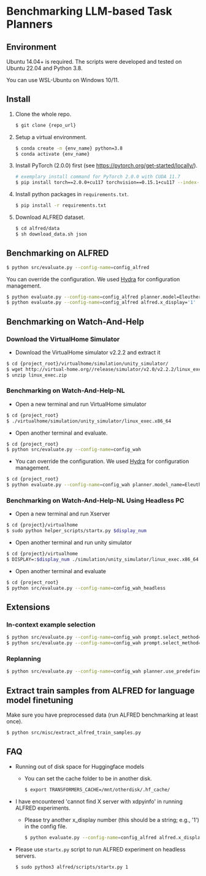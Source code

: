 # Benchmarking LLM-based Task Planners

## Environment

Ubuntu 14.04+ is required. The scripts were developed and tested on Ubuntu 22.04 and Python 3.8.

You can use WSL-Ubuntu on Windows 10/11.

## Install

1. Clone the whole repo.
    ```bash
    $ git clone {repo_url}
    ```

1. Setup a virtual environment.
    ```bash
    $ conda create -n {env_name} python=3.8
    $ conda activate {env_name}
    ```

1. Install PyTorch (2.0.0) first (see https://pytorch.org/get-started/locally/).
    ```bash
    # exemplary install command for PyTorch 2.0.0 with CUDA 11.7
    $ pip install torch==2.0.0+cu117 torchvision==0.15.1+cu117 --index-url https://download.pytorch.org/whl/cu117
    ```

1. Install python packages in `requirements.txt`.
    ```bash
    $ pip install -r requirements.txt
    ```

1. Download ALFRED dataset.
    ```bash
    $ cd alfred/data
    $ sh download_data.sh json
    ```


## Benchmarking on ALFRED

```bash
$ python src/evaluate.py --config-name=config_alfred
```

You can override the configuration. We used [Hydra](https://hydra.cc/) for configuration management.

```bash
$ python evaluate.py --config-name=config_alfred planner.model=EleutherAI/gpt-neo-125M
$ python evaluate.py --config-name=config_alfred alfred.x_display='1'
```


## Benchmarking on Watch-And-Help
### Download the VirtualHome Simulator
- Download the VirtualHome simulator v2.2.2 and extract it
```bash
$ cd {project_root}/virtualhome/simulation/unity_simulator/
$ wget http://virtual-home.org//release/simulator/v2.0/v2.2.2/linux_exec.zip
$ unzip linux_exec.zip
```

### Benchmarking on Watch-And-Help-NL
- Open a new terminal and run VirtualHome simulator

```bash
$ cd {project_root}
$ ./virtualhome/simulation/unity_simulator/linux_exec.x86_64
```

- Open another terminal and evaluate.

```bash
$ cd {project_root}
$ python src/evaluate.py --config-name=config_wah
```

- You can override the configuration. We used [Hydra](https://hydra.cc/) for configuration management.

```bash
$ cd {project_root}
$ python evaluate.py --config-name=config_wah planner.model_name=EleutherAI/gpt-neo-1.3B planner.score_function='sum' planner.fast_mode=True planner.scoring_batch_size=10 
```

### Benchmarking on Watch-And-Help-NL Using Headless PC
- Open a new terminal and run Xserver
```bash
$ cd {project}/virtualhome
$ sudo python helper_scripts/startx.py $display_num
```
- Open another terminal and run unity simulator
```bash
$ cd {project}/virtualhome
$ DISPLAY=:$display_num ./simulation/unity_simulator/linux_exec.x86_64 -batchmode
```
- Open another terminal and evaluate
```bash
$ cd {project_root}
$ python src/evaluate.py --config-name=config_wah_headless
```


## Extensions

### In-context example selection
```bash
$ python src/evaluate.py --config-name=config_wah prompt.select_method=same_task
$ python src/evaluate.py --config-name=config_wah prompt.select_method=topk
```

### Replanning
```bash
$ python src/evaluate.py --config-name=config_wah planner.use_predefined_prompt=True
```


## Extract train samples from ALFRED for language model finetuning

Make sure you have preprocessed data (run ALFRED benchmarking at least once).

```bash
$ python src/misc/extract_alfred_train_samples.py
```


## FAQ

* Running out of disk space for Huggingface models
  * You can set the cache folder to be in another disk.
    ```bash
    $ export TRANSFORMERS_CACHE=/mnt/otherdisk/.hf_cache/
    ```

* I have encountered 'cannot find X server with xdpyinfo' in running ALFRED experiments.
  * Please try another x_display number (this should be a string; e.g., '1') in the config file.
    ```bash
    $ python evaluate.py --config-name=config_alfred alfred.x_display='1'
    ```


* Please use `startx.py` script to run ALFRED experiment on headless servers.

    ```bash
    $ sudo python3 alfred/scripts/startx.py 1
    ```

